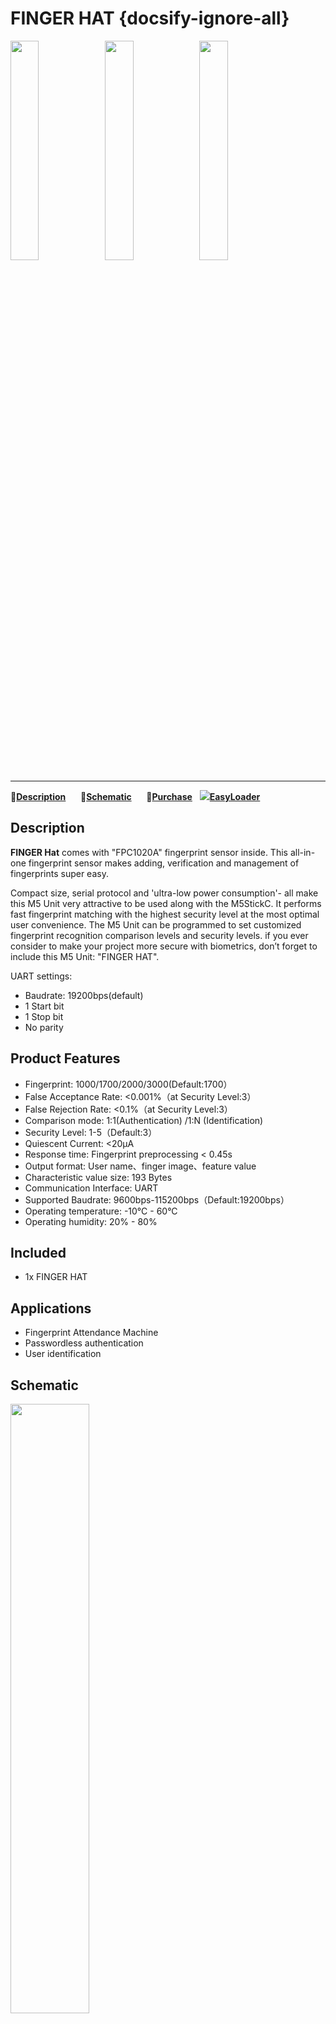 # FINGER HAT {docsify-ignore-all}

<img src="assets\img\product_pics\hat\finger_hat\finger_hat_01.jpg" width="30%" height="30%"><img src="assets\img\product_pics\hat\finger_hat\finger_hat_02.jpg" width="30%" height="30%"><img src="assets\img\product_pics\hat\finger_hat\finger_hat_03.jpg" width="30%" height="30%">

***

:memo:**[Description](#Description)**&nbsp;&nbsp;&nbsp;&nbsp;&nbsp;&nbsp;:electric_plug:**[Schematic](#Schematic)**&nbsp;&nbsp;&nbsp;&nbsp;&nbsp;&nbsp;🛒**[Purchase](https://m5stack.com/collections/m5-unit/products/m5stickc-finger-hat)**&nbsp;&nbsp;&nbsp;<img src="https://m5stack.oss-cn-shenzhen.aliyuncs.com/image/EasyLoader_logo-min.jpg">**[EasyLoader](#EasyLoader)**



## Description

**FINGER Hat** comes with "FPC1020A" fingerprint sensor inside. This all-in-one fingerprint sensor makes adding, verification and management of fingerprints super easy.

Compact size, serial protocol and 'ultra-low power consumption'- all make this M5 Unit very attractive to be used along with the M5StickC. It performs fast fingerprint matching with the highest security level at the most optimal user convenience. The M5 Unit can be programmed to set customized fingerprint recognition comparison levels and security levels. if you ever consider to make your project more secure with biometrics, don’t forget to include this M5 Unit: "FINGER HAT".

UART settings:
- Baudrate: 19200bps(default)
- 1 Start bit
- 1 Stop bit
- No parity


## Product Features

- Fingerprint:  	     1000/1700/2000/3000(Default:1700）
- False Acceptance Rate:     <0.001%（at Security Level:3）
- False Rejection Rate:      <0.1%（at Security Level:3）
- Comparison mode:           1:1(Authentication) /1:N (Identification)
- Security Level:            1-5（Default:3）
- Quiescent Current:         <20μA
- Response time:             Fingerprint preprocessing < 0.45s
- Output format:             User name、finger image、feature value
- Characteristic value size: 193 Bytes
- Communication Interface:   UART
- Supported Baudrate:        9600bps-115200bps（Default:19200bps）
- Operating temperature:     -10°C - 60°C
- Operating humidity:        20% - 80%

## Included

- 1x FINGER HAT

## Applications

- Fingerprint Attendance Machine
- Passwordless authentication
- User identification




## Schematic

<img src="assets/img/product_pics/hat/finger_hat/finger_hat_04.jpg" width="50%" height="50%">




## EasyLoader

<img src="https://m5stack.oss-cn-shenzhen.aliyuncs.com/image/EasyLoader_M5StickC_logo.png" width="100px" style="margin-top:20px">

<a href="https://m5stack.oss-cn-shenzhen.aliyuncs.com/EasyLoader/HAT/FINGER/EasyLoader_StickC_HAT_FINGER.exe"><button type="button" class="btn btn-primary">click to download EasyLoader</button></a>

>EasyLoader is a simple and fast program burner. Every product page in EasyLoader provides a product-related case program. It can be burned to the M5 device through simple steps, and a series of function verification can be performed.

>2. After downloading the software, double-click to run the application, connect the M5 device to the computer through the data cable, select the port parameters, click **"Burn"** to burn the program (**For M5StickC, set the baud rate to 750000 or 115200**)

## Example

- **[Arduino](https://github.com/m5stack/M5-ProductExampleCodes/tree/master/Hat/finger-hat/Arduino/FINGER)**


## Document

-  **Datasheet** - [FPC1020 DataSheet](http://www.shenzhen2u.com/doc/Module/Fingerprint/710-FPC1020_PB3_Product-Specification.pdf)


## Related Video
**Demo** 

<video width="500" height="500" controls>
    <source src="https://m5stack.oss-cn-shenzhen.aliyuncs.com/video/Product_example_video/HAT/FINGER-HAT.mp4" type="video/mp4" >
</video>
